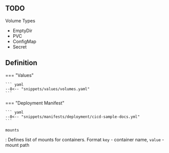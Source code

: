 ## TODO

Volume Types

- EmptyDir
- PVC
- ConfigMap
- Secret


## Definition


=== "Values"

    ``` yaml
    --8<-- "snippets/values/volumes.yaml"
    ```


=== "Deployment Manifest"

    ``` yaml
    --8<-- "snippets/manifests/deployment/cicd-sample-docs.yml"
    ```


`mounts`    

:   Defines list of mounts for containers. Format `key` - container name, `value` - mount path 